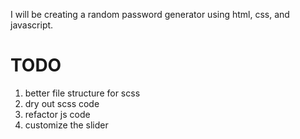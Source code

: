 I will be creating a random password generator using html, css, and javascript.

# TODO

1. better file structure for scss
2. dry out scss code
3. refactor js code 
4. customize the slider